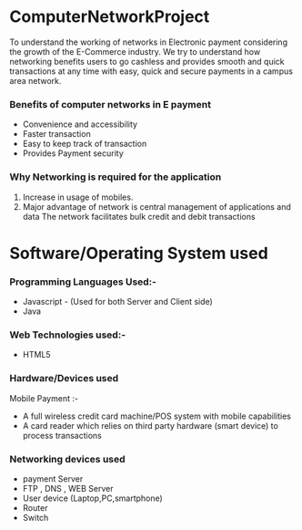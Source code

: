 # ComputerNetworkProject

To understand the working of networks in Electronic payment considering the growth of the E-Commerce industry. We try to understand how networking benefits users to go cashless and provides smooth and quick transactions at any time with easy, quick and secure payments in a campus area network.

### Benefits of computer networks in E payment
- Convenience and accessibility
- Faster transaction
- Easy to keep track of transaction
- Provides Payment security
### Why Networking is required for the application
1) Increase in usage of mobiles.
2) Major advantage of network is central management of applications and data
The network facilitates bulk credit and debit transactions
# Software/Operating System used
### Programming Languages Used:-
- Javascript - (Used for both Server and Client side)
- Java
### Web Technologies used:-
- HTML5
### Hardware/Devices used
 Mobile Payment :-
- A full wireless credit card machine/POS system with mobile capabilities
- A card reader which relies on third party hardware (smart device) to 
process transactions
### Networking devices used
- payment Server
- FTP , DNS , WEB Server
- User device (Laptop,PC,smartphone)
- Router
- Switch
